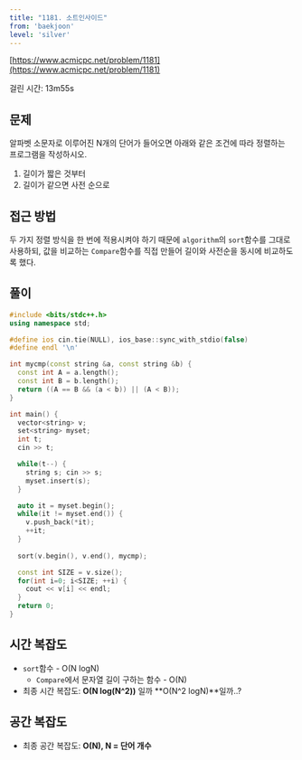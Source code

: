 ```yaml
---
title: "1181. 소트인사이드"
from: 'baekjoon'
level: 'silver'
---
```


[https://www.acmicpc.net/problem/1181](https://www.acmicpc.net/problem/1181)

걸린 시간: 13m55s 

## 문제 

알파벳 소문자로 이루어진 N개의 단어가 들어오면 아래와 같은 조건에 따라 정렬하는 프로그램을 작성하시오.

1. 길이가 짧은 것부터
2. 길이가 같으면 사전 순으로

## 접근 방법 

두 가지 정렬 방식을 한 번에 적용시켜야 하기 때문에 `algorithm`의 `sort`함수를 그대로 사용하되, 
값을 비교하는 `Compare`함수를 직접 만들어 길이와 사전순을 동시에 비교하도록 했다.

## 풀이

```cpp 
#include <bits/stdc++.h>
using namespace std;

#define ios cin.tie(NULL), ios_base::sync_with_stdio(false)
#define endl '\n'

int mycmp(const string &a, const string &b) {
  const int A = a.length();
  const int B = b.length();
  return ((A == B && (a < b)) || (A < B));
}

int main() {
  vector<string> v;
  set<string> myset;
  int t;
  cin >> t;

  while(t--) {
    string s; cin >> s;
    myset.insert(s);
  }

  auto it = myset.begin();
  while(it != myset.end()) {
    v.push_back(*it);
    ++it;
  }
  
  sort(v.begin(), v.end(), mycmp);

  const int SIZE = v.size();
  for(int i=0; i<SIZE; ++i) {
    cout << v[i] << endl;
  }
  return 0;
}
```

## 시간 복잡도
- `sort`함수 - O(N logN)
  - `Compare`에서 문자열 길이 구하는 함수 - O(N)
- 최종 시간 복잡도: **O(N log(N^2))** 일까 **O(N^2 logN)**일까..? 

## 공간 복잡도
- 최종 공간 복잡도: **O(N), N = 단어 개수**